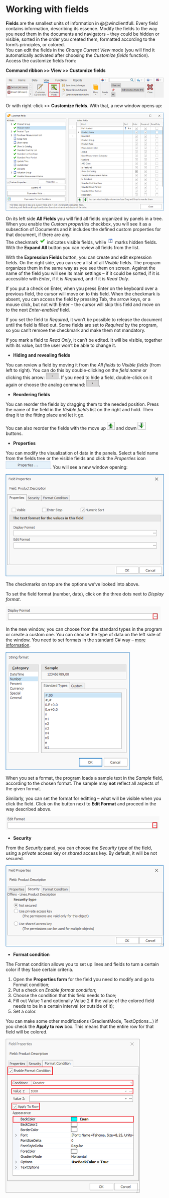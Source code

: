 # Working with fields

<b>Fields</b> are the smallest units of information in @@winclientfull. Every field contains information, describing its essence. Modify the fields to the way you need them in the documents and navigators – they could be hidden or visible, sorted in the order you created them, formatted according to the form’s principles, or colored. <br>You can edit the fields in the *Change Current View* mode (you will find it automatically activated after choosing the *Customize fields* function). Access the customize fields from:

<b>Command ribbon >> View >> Customize fields</b>

![View](pictures/view.png)

Or with right-click >> <b>Customize fields</b>. 
With that, a new window opens up:

![Customize Fields](pictures/customize-fields.png)

On its left side **All Fields** you will find all fields organized by panels in a tree. When you enable the *Custom properties* checkbox, you will see it as a subsection of Documents and it includes the defined custom properties for that document, if there are any. <br>The checkmark ![Visible Fields](pictures/visible.png) indicates visible fields, while ![Hidden Fields](pictures/hidden.png) marks hidden fields. 
With the <b>Expand All</b> button you can review all fields from the list. 

With the **Expression Fields** button, you can create and edit expression fields. 
On the right side, you can see a list of all *Visible* fields. The program organizes them in the same way as you see them on screen. Against the name of the field you will see its main settings – if it could be sorted, if it is accessible with *Enter*, if it is *Required*, and if it is *Read Only*. 

If you put a check on Enter, when you press Enter on the keyboard over a previous field, the cursor will move on to this field. When the checkmark is absent, you can access the field by pressing Tab, the arrow keys, or a mouse click, but not with Enter – the cursor will skip this field and move on to the next *Enter-enabled* field.

If you set the field to *Required*, it won’t be possible to release the document until the field is filled out. Some fields are set to *Required* by the program, so you can’t remove the checkmark and make them not mandatory.

If you mark a field to *Read Only*, it can’t be edited. It will be visible, together with its value, but the user won’t be able to change it.  

- <b>Hiding and revealing fields</b>

You can review a field by moving it from the *All fields* to *Visible fields* (from left to right). You can do this by double-clicking on the *field name* or clicking this arrow: ![Right arrow](pictures/right.png). 
If you need to hide a field, double-click on it again or choose the analog command: ![Left arrow](pictures/left.png).

- <b>Reordering fields</b>

You can reorder the fields by dragging them to the needed position. Press the name of the field in the *Visible fields* list on the right and hold. Then drag it to the fitting place and let it go.

You can also reorder the fields with the move up ![Up](pictures/up.png) and down 
![Down](pictures/down.png) buttons.

- <b>Properties</b>

You can modify the visualization of data in the panels. Select a field name from the fields tree or the visible fields and click the *Properties* icon ![Properties icon](pictures/properties-icon.png). You will see a new window opening:

![Properties](pictures/properties.png)

The checkmarks on top are the options we’ve looked into above.  

To set the field format (number, date), click on the three dots next to *Display format*. 

![Display Format](pictures/display-format.png)

In the new window, you can choose from the standard types in the program or create a custom one. You can choose the type of data on the left side of the window. You need to set formats in the standard C# way – [more information](https://docs.microsoft.com/en-us/dotnet/standard/base-types/custom-numeric-format-strings).

![Sample](pictures/sample.png)

When you set a format, the program loads a sample text in the *Sample* field, according to the chosen format. The sample may <b>not</b> reflect all aspects of the given format.  

Similarly, you can set the format for editting – what will be visible when you click the field. Click on the button next to **Edit Format** and proceed in the way described above.

![Edit Format](pictures/edit-format.png)

- <b>Security</b>

From the *Security* panel, you can choose the *Security type* of the field, using a *private* access key or *shared* access key. By default, it will be not secured. 

![Security](pictures/security.png)

- <b>Format condition</b> 

The Format condition allows you to set up lines and fields to turn a certain color if they face certain criteria. 

1. Open the **Properties form** for the field you need to modify and go to Format condition;
2. Put a check on *Enable format condition*;
3. Choose the condition that this field needs to face; 
4. Fill out Value 1 and optionally Value 2 if the value of the colored field needs to be in a certain interval (or outside of it);
5. Set a color.

You can make some other modifications (GradientMode, TextOptions…) if you check the <b>Apply to row</b> box. This means that the entire row for that field will be colored.

![Format Condition](pictures/format-condition.png)
